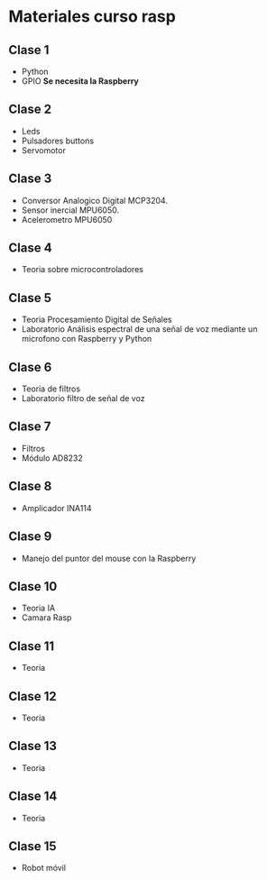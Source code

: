 # Materiales curso rasp

## Clase 1
- Python
- GPIO **Se necesita la Raspberry**

## Clase 2
- Leds
- Pulsadores buttons
- Servomotor

## Clase 3
- Conversor Analogico Digital MCP3204.
- Sensor inercial MPU6050.
- Acelerometro MPU6050

## Clase 4
- Teoria sobre microcontroladores

## Clase 5
- Teoria Procesamiento Digital de Señales
- Laboratorio Análisis espectral de una señal de voz mediante un microfono con Raspberry y Python

## Clase 6
- Teoria de filtros
- Laboratorio filtro de señal de voz

## Clase 7
- Filtros
- Módulo AD8232

## Clase 8
- Amplicador INA114

## Clase 9
- Manejo del puntor del mouse con la Raspberry

## Clase 10
- Teoria IA
- Camara Rasp

## Clase 11
- Teoria 

## Clase 12
- Teoria

## Clase 13
- Teoria

## Clase 14
- Teoria

## Clase 15
- Robot móvil